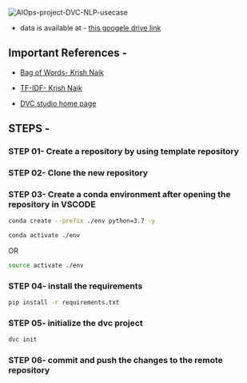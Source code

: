<!-- # AIOps-project-DVC-NLP-uscase
AIOps project DVC-NLP-uscase -->

![AIOps-project-DVC-NLP-usecase](https://socialify.git.ci/c17hawke/AIOps-project-DVC-NLP-usecase/image?forks=1&issues=1&language=1&name=1&owner=1&pattern=Circuit%20Board&pulls=1&stargazers=1&theme=Dark)

* data is available at - [this googele drive link](https://drive.google.com/file/d/13A0RtvZZanHXKZNbz5JKwjjO2FedNQCR/view?usp=sharing)

## Important References - 

* [Bag of Words- Krish Naik](https://youtu.be/D2V1okCEsiE)

* [TF-IDF- Krish Naik](https://youtu.be/D2V1okCEsiE)

* [DVC studio home page](https://studio.iterative.ai/)
## STEPS -

### STEP 01- Create a repository by using template repository

### STEP 02- Clone the new repository

### STEP 03- Create a conda environment after opening the repository in VSCODE

```bash
conda create --prefix ./env python=3.7 -y
```

```bash
conda activate ./env
```
OR
```bash
source activate ./env
```

### STEP 04- install the requirements
```bash
pip install -r requirements.txt
```

### STEP 05- initialize the dvc project
```bash
dvc init
```

### STEP 06- commit and push the changes to the remote repository
